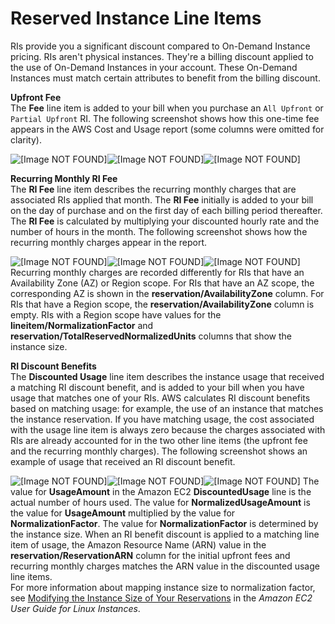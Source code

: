 # Reserved Instance Line Items<a name="regular-reserved-instances"></a>

RIs provide you a significant discount compared to On\-Demand Instance pricing\. RIs aren't physical instances\. They're a billing discount applied to the use of On\-Demand Instances in your account\. These On\-Demand Instances must match certain attributes to benefit from the billing discount\. 

**Upfront Fee**  
The **Fee** line item is added to your bill when you purchase an `All Upfront` or `Partial Upfront` RI\. The following screenshot shows how this one\-time fee appears in the AWS Cost and Usage report \(some columns were omitted for clarity\)\.  

![\[Image NOT FOUND\]](http://docs.aws.amazon.com/awsaccountbilling/latest/aboutv2/)![\[Image NOT FOUND\]](http://docs.aws.amazon.com/awsaccountbilling/latest/aboutv2/)![\[Image NOT FOUND\]](http://docs.aws.amazon.com/awsaccountbilling/latest/aboutv2/)

 **Recurring Monthly RI Fee**  
The **RI Fee** line item describes the recurring monthly charges that are associated RIs applied that month\. The **RI Fee** initially is added to your bill on the day of purchase and on the first day of each billing period thereafter\.  
The **RI Fee** is calculated by multiplying your discounted hourly rate and the number of hours in the month\. The following screenshot shows how the recurring monthly charges appear in the report\.  

![\[Image NOT FOUND\]](http://docs.aws.amazon.com/awsaccountbilling/latest/aboutv2/)![\[Image NOT FOUND\]](http://docs.aws.amazon.com/awsaccountbilling/latest/aboutv2/)![\[Image NOT FOUND\]](http://docs.aws.amazon.com/awsaccountbilling/latest/aboutv2/)
Recurring monthly charges are recorded differently for RIs that have an Availability Zone \(AZ\) or Region scope\. For RIs that have an AZ scope, the corresponding AZ is shown in the **reservation/AvailabilityZone** column\. For RIs that have a Region scope, the **reservation/AvailabilityZone** column is empty\. RIs with a Region scope have values for the **lineitem/NormalizationFactor** and **reservation/TotalReservedNormalizedUnits** columns that show the instance size\. 

**RI Discount Benefits**  
The **Discounted Usage** line item describes the instance usage that received a matching RI discount benefit, and is added to your bill when you have usage that matches one of your RIs\. AWS calculates RI discount benefits based on matching usage: for example, the use of an instance that matches the instance reservation\. If you have matching usage, the cost associated with the usage line item is always zero because the charges associated with RIs are already accounted for in the two other line items \(the upfront fee and the recurring monthly charges\)\. The following screenshot shows an example of usage that received an RI discount benefit\.  

![\[Image NOT FOUND\]](http://docs.aws.amazon.com/awsaccountbilling/latest/aboutv2/)![\[Image NOT FOUND\]](http://docs.aws.amazon.com/awsaccountbilling/latest/aboutv2/)![\[Image NOT FOUND\]](http://docs.aws.amazon.com/awsaccountbilling/latest/aboutv2/)
The value for **UsageAmount** in the Amazon EC2 **DiscountedUsage** line is the actual number of hours used\. The value for **NormalizedUsageAmount** is the value for **UsageAmount** multiplied by the value for **NormalizationFactor**\. The value for **NormalizationFactor** is determined by the instance size\. When an RI benefit discount is applied to a matching line item of usage, the Amazon Resource Name \(ARN\) value in the **reservation/ReservationARN** column for the initial upfront fees and recurring monthly charges matches the ARN value in the discounted usage line items\.   
For more information about mapping instance size to normalization factor, see [ Modifying the Instance Size of Your Reservations](https://docs.aws.amazon.com/AWSEC2/latest/UserGuide/ri-modification-instancemove.html) in the *Amazon EC2 User Guide for Linux Instances*\.